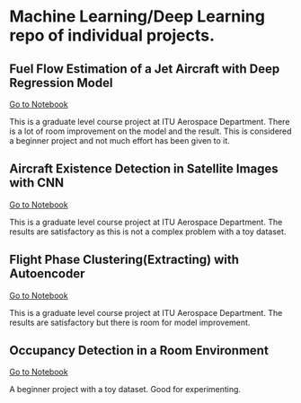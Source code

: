 # Machine Learning/Deep Learning repo of individual projects. 


## Fuel Flow Estimation of a Jet Aircraft with Deep Regression Model
[Go to Notebook](../AircraftFuelEstimation.ipynb)

This is a graduate level course project at ITU Aerospace Department. There is a lot of room improvement on the model and the result. This is considered a beginner project and not much effort has been given to it.


## Aircraft Existence Detection in Satellite Images with CNN
[Go to Notebook](../AircraftDetectionSatellite_wCNN.ipynb)

This is a graduate level course project at ITU Aerospace Department. The results are satisfactory as this is not a complex problem with a toy dataset. 


## Flight Phase Clustering(Extracting) with Autoencoder
[Go to Notebook](../FlightPhaseClustering_with_Autoencoder.ipynb)

This is a graduate level course project at ITU Aerospace Department. The results are satisfactory but there is room for model improvement. 


## Occupancy Detection in a Room Environment
[Go to Notebook](../FlightPhaseClustering_with_Autoencoder.ipynb)

A beginner project with a toy dataset. Good for experimenting.
